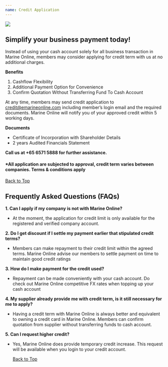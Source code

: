 ```yaml
---
name: Credit Application
---
```

![](https://bwec-file.oss-cn-hongkong.aliyuncs.com/mall/DES_IMG_ca444af0-45f8-11e9-96bd-4dccdb7d9582.png) 

## Simplify your business payment today!

Instead of using your cash account solely for all business transaction in Marine Online, members may consider applying for credit term with us at no additional charges.

**Benefits**

  1. Cashflow Flexibility
  2. Additional Payment Option for Convenience
  3. Confirm Quotation Without Transferring Fund To Cash Account

At any time, members may send credit application to credit@emarineonline.com including member’s login email and the required documents. Marine Online will notify you of your approved credit within 5 working days.

**Documents**

  * Certificate of Incorporation with Shareholder Details
  * 2 years Audited Financials Statement

**Call us at +65 6571 5888 for further assistance.**

#### *All application are subjected to approval, credit term varies between companies. Terms & conditions apply

  [Back to Top](business_credit#)
  
## Frequently Asked Questions (FAQs)

**1. Can I apply if my company is not with Marine Online?**
- At the moment, the application for credit limit is only available for the registered and verified company account.

**2. Do I get discount if I settle my payment earlier that stipulated credit terms?**
- Members can make repayment to their credit limit within the agreed terms. Marine Online advise our members to settle payment on time    to maintain good credit ratings

**3. How do I make payment for the credit used?**
- Repayment can be made conveniently with your cash account. Do check out Marine Online competitive FX rates when topping up your cash account

**4. My supplier already provide me with credit term, is it still necessary for me to apply?**
- Having a credit term with Marine Online is always better and equivalent to owning a credit card in Marine Online. Members can confirm quotation from supplier without transferring funds to cash account.

**5. Can I request higher credit?**
- Yes, Marine Online does provide temporary credit increase. This request will be available when you login to your credit account.

  [Back to Top](business_credit#)
